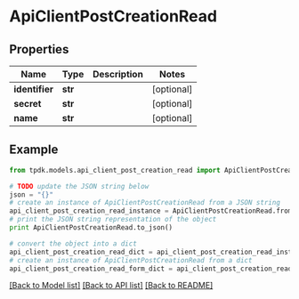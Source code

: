 # ApiClientPostCreationRead



## Properties

Name | Type | Description | Notes
------------ | ------------- | ------------- | -------------
**identifier** | **str** |  | [optional] 
**secret** | **str** |  | [optional] 
**name** | **str** |  | [optional] 

## Example

```python
from tpdk.models.api_client_post_creation_read import ApiClientPostCreationRead

# TODO update the JSON string below
json = "{}"
# create an instance of ApiClientPostCreationRead from a JSON string
api_client_post_creation_read_instance = ApiClientPostCreationRead.from_json(json)
# print the JSON string representation of the object
print ApiClientPostCreationRead.to_json()

# convert the object into a dict
api_client_post_creation_read_dict = api_client_post_creation_read_instance.to_dict()
# create an instance of ApiClientPostCreationRead from a dict
api_client_post_creation_read_form_dict = api_client_post_creation_read.from_dict(api_client_post_creation_read_dict)
```
[[Back to Model list]](../README.md#documentation-for-models) [[Back to API list]](../README.md#documentation-for-api-endpoints) [[Back to README]](../README.md)


